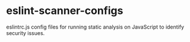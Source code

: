 # eslint-scanner-configs
eslintrc.js config files for running static analysis on JavaScript to identify security issues.
